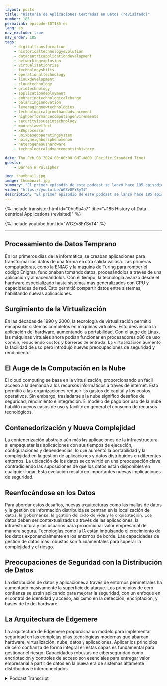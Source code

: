 ```yaml
---
layout: posts
title: "Historia de Aplicaciones Centradas en Datos (revisitado)"
number: 185
permalink: episode-EDT185-es
lang: es
nav_exclude: true
nav_order: 185
tags:
    - digitaltransformation
    - historicaltechnologyevolution
    - datacentricapplicationdevelopment
    - networkingexplosion
    - virtualizationrise
    - technologyshifts
    - operationaltechnology
    - linuxdevelopment
    - cloudtechnology
    - gridtechnology
    - applicationdeployment
    - embracingtechnologicalchange
    - balancinginnovation
    - leveragingnewtechnologies
    - technologicalgrowthandadvancement
    - highperformancecomputingenvironments
    - securityissuesintechnology
    - mooreslaweffect
    - x86processor
    - unixbasedoperatingsystem
    - noisyneighborsphenomenon
    - heterogeneoushardware
    - technologicaladvancementsinhistory.

date: Thu Feb 08 2024 00:00:00 GMT-0800 (Pacific Standard Time)
guests:
    - Darren W Pulsipher

img: thumbnail.jpg
image: thumbnail.jpg
summary: "El primer episodio de este podcast se lanzó hace 185 episodios. En este episodio, el anfitrión Darren Pulsipher vuelve a hacer el episodio uno para proporcionar información actualizada sobre la historia del desarrollo de aplicaciones centradas en datos. Habla sobre cómo las nuevas tecnologías como el edge computing y la IA han impactado la generación de datos y la necesidad de una mejor gestión de los datos."
video: "https://youtu.be/WGZv8FYSyT4"
description: "El primer episodio de este podcast se lanzó hace 185 episodios. En este episodio, el anfitrión Darren Pulsipher vuelve a hacer el episodio uno para proporcionar información actualizada sobre la historia del desarrollo de aplicaciones centradas en datos. Habla sobre cómo las nuevas tecnologías como el edge computing y la IA han impactado la generación de datos y la necesidad de una mejor gestión de los datos."
---
```


<div>
{% include transistor.html id="0bc9a4a7" title="#185 History of Data-centrical Applications (revisited)" %}

{% include youtube.html id="WGZv8FYSyT4" %}
</div>

---

## Procesamiento de Datos Temprano

En los primeros días de la informática, se creaban aplicaciones para transformar los datos de una forma en otra salida valiosa. Las primeras computadoras, como la ENIAC y la máquina de Turing para romper el código Enigma, funcionaban tomando datos, procesándolos a través de una aplicación y almacenándolos. Con el tiempo, la tecnología avanzó desde el hardware especializado hasta sistemas más generalizados con CPU y capacidades de red. Esto permitió compartir datos entre sistemas, habilitando nuevas aplicaciones.

## Surgimiento de la Virtualización

En las décadas de 1990 y 2000, la tecnología de virtualización permitió encapsular sistemas completos en máquinas virtuales. Esto desvinculó la aplicación del hardware, aumentando la portabilidad. Con el auge de Linux, las máquinas virtuales ahora podían funcionar en procesadores x86 de uso común, reduciendo costos y barreras de entrada. La virtualización aumentó la facilidad de uso pero introdujo nuevas preocupaciones de seguridad y rendimiento.

## El Auge de la Computación en la Nube

El cloud computing se basa en la virtualización, proporcionando un fácil acceso a la demanda a los recursos informáticos a través de internet. Esto permitió a las organizaciones reducir los gastos de capital y los costos operativos. Sin embargo, trasladarse a la nube significó desafíos de seguridad, rendimiento e integración. El modelo de pago por uso de la nube habilitó nuevos casos de uso y facilitó en general el consumo de recursos tecnológicos.

## Contenedorización y Nueva Complejidad

La contenerización abstrajo aún más las aplicaciones de la infraestructura al empaquetar las aplicaciones con sus tiempos de ejecución, configuraciones y dependencias, lo que aumentó la portabilidad y la complejidad en la gestión de aplicaciones y datos distribuidos en diferentes entornos. La ubicación de los datos se convirtió en una preocupación clave, contradiciendo las suposiciones de que los datos están disponibles en cualquier lugar. Esta evolución resultó en importantes nuevas implicaciones de seguridad.

## Reenfocándose en los Datos

Para abordar estos desafíos, nuevas arquitecturas como las mallas de datos y la gestión de información distribuida se centran en la localización de datos, la gobernanza, la gestión del ciclo de vida y la orquestación. Los datos deben ser contextualizados a través de las aplicaciones, la infraestructura y los usuarios para proporcionar valor empresarial de manera segura. Tecnologías como la IA están impulsando el crecimiento de los datos exponencialmente en los entornos de borde. Las capacidades de gestión de datos más robustas son fundamentales para superar la complejidad y el riesgo.

## Preocupaciones de Seguridad con la Distribución de Datos

La distribución de datos y aplicaciones a través de entornos perimetrales ha aumentado masivamente la superficie de ataque. Los principios de cero confianza se están aplicando para mejorar la seguridad, con un enfoque en el control de identidad y acceso, así como en la detección, encriptación, y bases de fe del hardware.

## La Arquitectura de Edgemere

La arquitectura de Edgemere proporciona un modelo para implementar seguridad en las complejas pilas tecnológicas modernas que abarcan hardware, virtualización, nube, datos y aplicaciones. Aplicar los principios de cero confianza de forma integral en estas capas es fundamental para gestionar el riesgo. Capacidades robustas de ciberseguridad como encriptación y controles de acceso son esenciales para entregar valor empresarial a partir de datos en la nueva era de sistemas altamente distribuidos e interconectados.



<details>
<summary> Podcast Transcript </summary>

<p></p>

</details>

